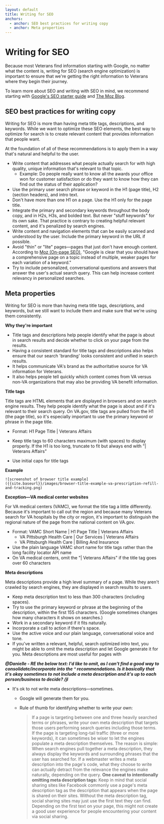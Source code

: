 ```yaml
---
layout: default
title: Writing for SEO
anchors:
  - anchor: SEO best practices for writing copy
  - anchor: Meta properties
---
```


# Writing for SEO

Because most Veterans find information starting with Google, no matter what the content is, writing for SEO (search engine optimization) is important to ensure that we're getting the right information to Veterans where they begin their journey. 

To learn more about SEO and writing with SEO in mind, we recommend starting with [Google's SEO starter guide]((https://support.google.com/webmasters/answer/7451184?hl=en) ) and [The Moz Blog](https://moz.com/blog). 



## SEO best practices for writing copy

Writing for SEO is more than having meta title tags, descriptions, and keywords. While we want to optimize these SEO elements, the best way to optimize for search is to create relevant content that provides information that people want. 

At the foundation of all of these recommendations is to apply them in a way that's natural and helpful to the user.

- Write content that addresses what people actually search for with high quality, unique information that's relevant to that topic. 
  - Example: Do people really want to know all the awards your office won for customer satisfaction or do they want to know how they can find out the status of their application? 
- Use the primary user search phrase or keyword in the H1 (page title), H2 (section headers), and intro text. 
- Don't have more than one H1 on a page. Use the H1 only for the page title.
- Integrate the primary and secondary keywords throughout the body copy, and in H2s, H3s, and bolded text. But never "stuff keywords" for its own sake. That practice is contrary to creating helpful relevant content, and it's penalized by search engines.
- Write content and navigation elements that can be easily scanned and understood by the user. Include the primary keyword in the URL if possible.
- Avoid "thin" or "lite" pages—pages that just don't have enough content. According to [Moz (On-page SEO)](https://moz.com/blog/beginners-guide-to-seo-chapter-4), "Google is clear that you should have a comprehensive page on a topic instead of multiple, weaker pages for each variation of a keyword." 
-  Try to include personalized, conversational questions and answers that answer the user's actual search query. This can help increase content relevancy in personalized searches. 



## Meta properties

 Writing for SEO is more than having meta title tags, descriptions, and keywords, but we still want to include them and make sure that we're using them consistently. 

__Why they're important__

- Title tags and descriptions help people identify what the page is about in search results and decide whether to click on your page from the results.
- Having a consistent standard for title tags and descriptions also helps ensure that our search 'branding' looks consistent and unified in search results. 
- It helps communicate VA's brand as the authoritative source for VA information for Veterans. 
- It also helps people tell quickly which content comes from VA versus non-VA organizations that may also be providing VA benefit information.



__Title tags__

Title tags are HTML elements that are displayed in browsers and on search engine results. They help people identify what the page is about and if it's relevant to their search query. On VA.gov, title tags are pulled from the H1 (the page title), so it's especially important to use the primary keyword or phrase in the page title.

- Format: H1 Page Title | Veterans Affairs 

- Keep title tags to 60 characters maximum (with spaces) to display properly. If the H1 is too long, truncate to fit but always end with "| Veterans Affairs" 
-  Use initial caps for title tags



__Example__

```
![screenshot of browser title example]({{site.baseurl}}/images/browser-title-example-va-prescription-refill-and-tracking.png)
```



__Exception—VA medical center websites__

For VA medical centers (VAMC), we format the title tag a little differently.  Because it's important to call out the region and because many Veterans search for VA hospitals by the city or region, it's important to distinguish the regional nature of the page from the national content on VA.gov. 

- Format:  VAMC Short Name | H1 Page Title | Veterans Affairs 
  - VA Pittsburgh Health Care | Our Services | Veterans Affairs
  - VA Pittsburgh Health Care | Billing And Insurance
- Use the plain language VAMC short name for title tags rather than the long facility locator API name
- On VA medical centers, omit the "| Veterans Affairs" if the title tag goes over 60 characters



__Meta descriptions__

Meta descriptions provide a high level summary of a page. While they aren't crawled by search engines, they are displayed in search results to users.  

- Keep meta description text to less than 300 characters (including spaces). 
- Try to use the primary keyword or phrase at the beginning of the description, within the first 155 characters. (Google sometimes changes how many characters it shows on searches.)
- Work in a secondary keyword if it fits naturally. 
- Incorporate a call to action if there's space.
- Use the active voice and our plain language, conversational voice and tone.
- If you've written a relevant, helpful, search optimized intro text, you might be able to omit the meta description and let Google generate it for you. Meta descriptions are most useful for pages with 



***@Danielle - RE the below text: I'd like to omit, as I can't find a good way to consolidate/incorporate into the ^ recommendations. Is it basically that it's okay sometimes to not include a meta description and it's up to each person/business to decide? /jl***

- It's ok to not write meta descriptions—sometimes.

  - Google will generate them for you. 

  - Rule of thumb for identifying whether to write your own:

    > If a page is targeting between one and three heavily searched terms or phrases, write your own meta description that targets those users performing search queries including those terms.
    > If the page is targeting long-tail traffic (three or more keywords), it can sometimes be wiser to let the engines populate a meta description themselves. The reason is simple: When search engines pull together a meta description, they always display the keywords and surrounding phrases that the user has searched for. If a webmaster writes a meta description into the page's code, what they choose to write can actually detract from the relevance the engines make naturally, depending on the query.
    > **One caveat to intentionally omitting meta description tags:**  Keep in mind that social sharing sites like Facebook commonly use a page's meta description tag as the description that appears when the page is shared on their sites. Without the meta description tag, social sharing sites may just use the first text they can find. Depending on the first text on your page, this might not create a good user experience for people encountering your content via social sharing.



